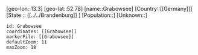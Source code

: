 ﻿---
location: [52.78,13.3]
mapzoom: [7,12] 
mapmarker: city 
type: City
tags:
- geo/City


SpocWebEntityId: 30530
isDeleted: false
confidential: public

---
[geo-lon::13.3]
[geo-lat::52.78]
[name::Grabowsee]
[Country::[[Germany]]]
[State :: [[../../Brandenburg]] ]
[Population::]
[Unknown::]


```leaflet
id: Grabowsee
coordinates: [[Grabowsee]]
markerFile: [[Grabowsee]]
defaultZoom: 11 
maxZoom: 18
```
